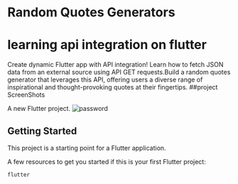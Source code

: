 # Random Quotes Generators
# learning api integration on flutter
Create dynamic Flutter app with API integration! Learn how to fetch JSON data from an external source using API GET requests.Build a random quotes generator that leverages this API, offering users a diverse range of inspirational and thought-provoking quotes at their fingertips.
##project ScreenShots

A new Flutter project.
![password](https://github.com/Nishan-Pradhan06/RandomQuotes-Generator/assets/105001135/ab3362c2-7987-4747-9c17-81b89d4639c2)

## Getting Started

This project is a starting point for a Flutter application.

A few resources to get you started if this is your first Flutter project:
```shell
flutter
```
